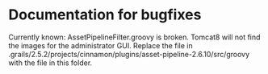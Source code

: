 # Documentation for bugfixes

Currently known: AssetPipelineFilter.groovy is broken. Tomcat8 will not find the images for the administrator GUI.
Replace the file in .grails/2.5.2/projects/cinnamon/plugins/asset-pipeline-2.6.10/src/groovy with the file in this 
folder.

